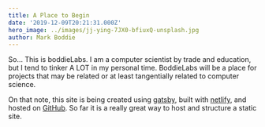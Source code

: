 ```yaml
---
title: A Place to Begin
date: '2019-12-09T20:21:31.000Z'
hero_image: ../images/jj-ying-7JX0-bfiuxQ-unsplash.jpg
author: Mark Boddie
---
```


So... This is boddieLabs. I am a computer scientist by trade and education, but I tend to tinker A LOT in my personal time. BoddieLabs will be a place for projects that may be related or at least tangentially related to computer science.

On that note, this site is being created using [gatsby](https://www.gatsbyjs.org/), built with [netlify](https://www.netlify.com/), and hosted on [GitHub](https://www.github.com). So far it is a really great way to host and structure a static site.
